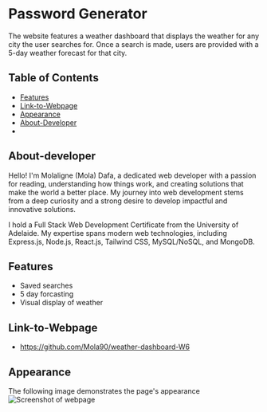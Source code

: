 # Password Generator


The website features a weather dashboard that displays the weather for any city the user searches for. Once a search is made, users are provided with a 5-day weather forecast for that city.


## Table of Contents

- [Features](#features)
- [Link-to-Webpage](#Link-to-Webpage)
- [Appearance](#Appearance)
- [About-Developer](#About-developer)
- 


## About-developer

Hello! I'm Molaligne (Mola) Dafa, a dedicated web developer with a passion for reading, understanding how things work, and creating solutions that make the world a better place. My journey into web development stems from a deep curiosity and a strong desire to develop impactful and innovative solutions.

I hold a Full Stack Web Development Certificate from the University of Adelaide. My expertise spans modern web technologies, including Express.js, Node.js, React.js, Tailwind CSS, MySQL/NoSQL, and MongoDB.

## Features

- Saved searches
- 5 day forcasting
- Visual display of weather
  
 
  
## Link-to-Webpage
- https://github.com/Mola90/weather-dashboard-W6

## Appearance

The following image demonstrates the page's appearance
![Screenshot of webpage](./Screen%20Capture%20008%20-%20Document%20-%20127.0.0.1.jpg)